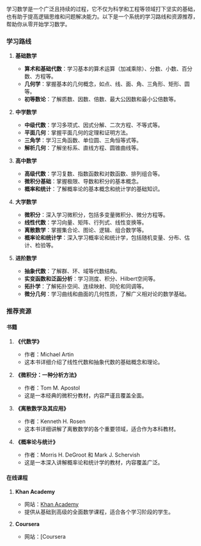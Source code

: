 学习数学是一个广泛且持续的过程，它不仅为科学和工程等领域打下坚实的基础，也有助于提高逻辑思维和问题解决能力。以下是一个系统的学习路线和资源推荐，帮助你从零开始学习数学。

### 学习路线

1. **基础数学**
   - **算术和基础代数**：学习基本的算术运算（加减乘除）、分数、小数、百分数、方程等。
   - **几何学**：掌握基本的几何概念，如点、线、面、角、三角形、矩形、圆等。
   - **初等数论**：了解质数、因数、倍数、最大公因数和最小公倍数等。

2. **中学数学**
   - **中级代数**：学习多项式、因式分解、二次方程、不等式等。
   - **平面几何**：掌握平面几何的定理和证明方法。
   - **三角学**：学习三角函数、单位圆、三角恒等式等。
   - **解析几何**：了解坐标系、直线方程、圆锥曲线等。

3. **高中数学**
   - **高级代数**：学习复数、指数函数和对数函数、排列组合等。
   - **微积分基础**：掌握极限、导数和积分的基本概念。
   - **概率和统计**：了解概率论的基本概念和统计学的基础知识。

4. **大学数学**
   - **微积分**：深入学习微积分，包括多变量微积分、微分方程等。
   - **线性代数**：学习向量、矩阵、行列式、线性变换等。
   - **离散数学**：掌握集合论、图论、逻辑、组合数学等。
   - **概率论和统计学**：深入学习概率论和统计学，包括随机变量、分布、估计、检验等。

5. **进阶数学**
   - **抽象代数**：了解群、环、域等代数结构。
   - **实变函数和泛函分析**：学习测度、积分、Hilbert空间等。
   - **拓扑学**：了解拓扑空间、连续映射、同伦和同调等。
   - **微分几何**：学习曲线和曲面的几何性质，了解广义相对论的数学基础。

### 推荐资源

#### 书籍

1. **《代数学》**
   - 作者：Michael Artin
   - 这本书详细介绍了线性代数和抽象代数的基础概念和理论。

2. **《微积分：一种分析方法》**
   - 作者：Tom M. Apostol
   - 这是一本经典的微积分教材，内容严谨且覆盖全面。

3. **《离散数学及其应用》**
   - 作者：Kenneth H. Rosen
   - 这本书详细讲解了离散数学的各个重要领域，适合作为本科教材。

4. **《概率论与统计》**
   - 作者：Morris H. DeGroot 和 Mark J. Schervish
   - 这是一本深入讲解概率论和统计学的教材，内容覆盖广泛。

#### 在线课程

1. **Khan Academy**
   - 网站：[Khan Academy](https://www.khanacademy.org/)
   - 提供从基础到高级的全面数学课程，适合各个学习阶段的学生。

2. **Coursera**
   - 网站：[Coursera

